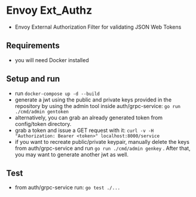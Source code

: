 # Envoy Ext_Authz
- Envoy External Authorization Filter for validating JSON Web Tokens

## Requirements
- you will need Docker installed

## Setup and run

- run `docker-compose up -d --build`
- generate a jwt using the public and private keys provided in the repository by using the admin tool inside auth/grpc-service: 
  `go run ./cmd/admin gentoken`
- alternatively, you can grab an already generated token from config/token directory.
- grab a token and issue a GET request with it: `curl -v -H "Authorization: Bearer <token>" localhost:8000/service`
- if you want to recreate public/private keypair, manually delete the keys from auth/grpc-service
and run `go run ./cmd/admin genkey` . After that, you may want to generate another jwt as well.

## Test
- from auth/grpc-service run: `go test ./...`
